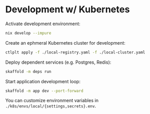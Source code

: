 # Development w/ Kubernetes

Activate development environment:

```sh
nix develop --impure
```

Create an ephmeral Kubernetes cluster for development:

```sh
ctlplt apply -f ./local-registry.yaml -f ./local-cluster.yaml
```

Deploy dependent services (e.g. Postgres, Redis):

```sh
skaffold -m deps run
```

Start application development loop:

```sh
skaffold -m app dev --port-forward
```

You can customize environment variables in `./k8s/envs/local/{settings,secrets}.env`.
